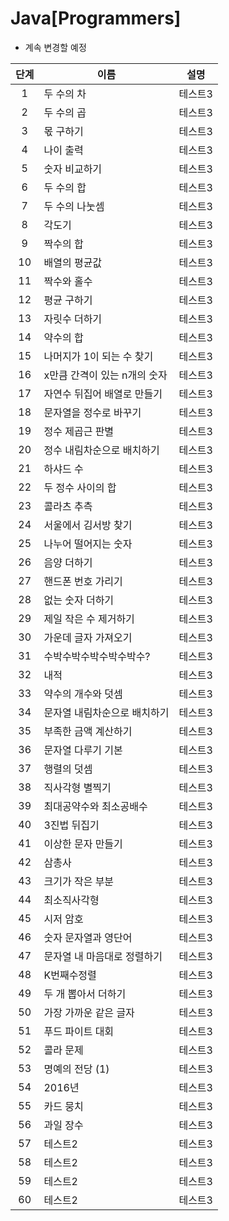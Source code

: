 # Java[Programmers]
* 계속 변경할 예정

|단계|이름|설명|
|:---:|---|---|
|1|두 수의 차|테스트3|
|2|두 수의 곱|테스트3|
|3|몫 구하기|테스트3|
|4|나이 출력|테스트3|
|5|숫자 비교하기|테스트3|
|6|두 수의 합|테스트3|
|7|두 수의 나눗셈|테스트3|
|8|각도기|테스트3|
|9|짝수의 합|테스트3|
|10|배열의 평균값|테스트3|
|11|짝수와 홀수|테스트3|
|12|평균 구하기|테스트3|
|13|자릿수 더하기|테스트3|
|14|약수의 합|테스트3|
|15|나머지가 1이 되는 수 찾기|테스트3|
|16|x만큼 간격이 있는 n개의 숫자|테스트3|
|17|자연수 뒤집어 배열로 만들기|테스트3|
|18|문자열을 정수로 바꾸기|테스트3|
|19|정수 제곱근 판별|테스트3|
|20|정수 내림차순으로 배치하기|테스트3|
|21|하샤드 수|테스트3|
|22|두 정수 사이의 합|테스트3|
|23|콜라츠 추측|테스트3|
|24|서울에서 김서방 찾기|테스트3|
|25|나누어 떨어지는 숫자|테스트3|
|26|음양 더하기|테스트3|
|27|핸드폰 번호 가리기|테스트3|
|28|없는 숫자 더하기|테스트3|
|29|제일 작은 수 제거하기|테스트3|
|30|가운데 글자 가져오기|테스트3|
|31|수박수박수박수박수박수?|테스트3|
|32|내적|테스트3|
|33|약수의 개수와 덧셈|테스트3|
|34|문자열 내림차순으로 배치하기|테스트3|
|35|부족한 금액 계산하기|테스트3|
|36|문자열 다루기 기본|테스트3|
|37|행렬의 덧셈|테스트3|
|38|직사각형 별찍기|테스트3|
|39|최대공약수와 최소공배수|테스트3|
|40|3진법 뒤집기|테스트3|
|41|이상한 문자 만들기|테스트3|
|42|삼총사|테스트3|
|43|크기가 작은 부분|테스트3|
|44|최소직사각형|테스트3|
|45|시저 암호|테스트3|
|46|숫자 문자열과 영단어|테스트3|
|47|문자열 내 마음대로 정렬하기|테스트3|
|48|K번째수정렬|테스트3|
|49|두 개 뽑아서 더하기|테스트3|
|50|가장 가까운 같은 글자|테스트3|
|51|푸드 파이트 대회|테스트3|
|52|콜라 문제|테스트3|
|53|명예의 전당 (1)|테스트3|
|54|2016년|테스트3|
|55|카드 뭉치|테스트3|
|56|과일 장수|테스트3|
|57|테스트2|테스트3|
|58|테스트2|테스트3|
|59|테스트2|테스트3|
|60|테스트2|테스트3|
